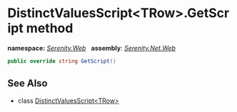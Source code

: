 # DistinctValuesScript&lt;TRow&gt;.GetScript method
**namespace:** *[Serenity.Web](../../README.md#serenity.web-namespace)*   **assembly**: *[Serenity.Net.Web](../../README.md)*

```csharp
public override string GetScript()
```

## See Also

* class [DistinctValuesScript&lt;TRow&gt;](../DistinctValuesScript-1.md)